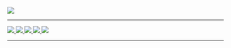 ![](https://i.pinimg.com/originals/83/b8/09/83b809857acd41a7bad4935b4734f9fc.gif)

---
<a href="https://www.twitter.com/leeohhaz" alt="Twitter" target="_blank">
  <img src="https://img.shields.io/badge/-Twitter-0174DF?style=for-the-badge&labelColor=0174DF&logo=Twitter&logoColor=white&link=https://www.twitter.com/leeohhaz">
</a>

<a href="https://www.instagram.com/leeohhaz" alt="Instagram" target="_blank">
  <img src="https://img.shields.io/badge/-Instagram-B4045F?style=for-the-badge&labelColor=B4045F&logo=instagram&logoColor=white&link=https://www.instagram.com/leeohhaz">
</a>

<a href="https://www.facebook.com/leonardo.azeredodeoliveira3" alt="Facebook" target="_blank">
  <img src="https://img.shields.io/badge/-Facebook-0404B4?style=for-the-badge&labelColor=0404B4&logo=facebook&logoColor=white&link=https://www.facebook.com/leonardo.azeredodeoliveira3">
</a>

<a href="https://www.whatsapp.com/27995106362" alt="Whatsapp" target="_blank">
  <img src="https://img.shields.io/badge/-Whatsapp-04B431?style=for-the-badge&labelColor=04B431&logo=Whatsapp&logoColor=white&link=https://www.Whatsapp.com/27995106362">
</a>

<a href="https://www.linkedin.com/leeohhaz" alt="Linkedin" target="_blank">
  <img src="https://img.shields.io/badge/-Linkedin-4C5BC0?style=for-the-badge&labelColor=4C5BC0&logo=Linkedin&logoColor=white&link=https://www.linkedin.com/leeohhaz">
</a>


---


